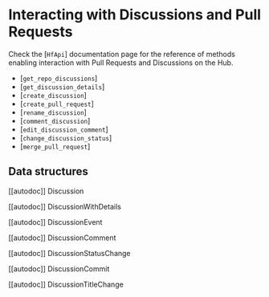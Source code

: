 <!--⚠️ Note that this file is in Markdown but contain specific syntax for our doc-builder (similar to MDX) that may not be
rendered properly in your Markdown viewer.
-->

# Interacting with Discussions and Pull Requests

Check the [`HfApi`] documentation page for the reference of methods enabling
interaction with Pull Requests and Discussions on the Hub.

- [`get_repo_discussions`]
- [`get_discussion_details`]
- [`create_discussion`]
- [`create_pull_request`]
- [`rename_discussion`]
- [`comment_discussion`]
- [`edit_discussion_comment`]
- [`change_discussion_status`]
- [`merge_pull_request`]

## Data structures

[[autodoc]] Discussion

[[autodoc]] DiscussionWithDetails

[[autodoc]] DiscussionEvent

[[autodoc]] DiscussionComment

[[autodoc]] DiscussionStatusChange

[[autodoc]] DiscussionCommit

[[autodoc]] DiscussionTitleChange
